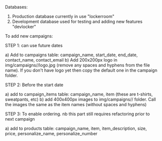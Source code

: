 Databases:

1. Production database currently in use "lockerroom"
2. Development database used for testing and adding new features "devlocker"


To add new campaigns:

STEP 1: can use future dates

a) Add to campaigns table: campaign_name, start_date, end_date, contact_name, contact_email
b) Add 200x200px logo in img/campaigns/<campaign name>/logo.jpg (remove any spaces and hyphens from the file name). If you don't have logo yet then copy the default one in the campaign folder.

STEP 2: Before the start date

a) add to campaign_items table: campaign_name, item (these are t-shirts, sweatpants, etc)
b) add 400x400px images to img/campaigns/<campaign name>/ folder. Call the images the same as the item names (without spaces and hyphens)

STEP 3: To enable ordering. nb this part still requires refactoring prior to next campaign

a) add to products table: campaign_name, item, item_description, size, price, personalize_name, personalize_number 